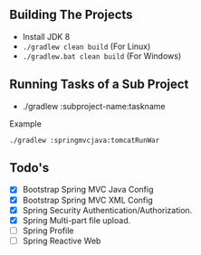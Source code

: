 Building The Projects
---------------------
- Install JDK 8
- ```./gradlew clean build``` (For Linux)
- ```./gradlew.bat clean build``` (For Windows)

Running Tasks of a Sub Project 
------------------------------
- ./gradlew :subproject-name:taskname

Example

    ./gradlew :springmvcjava:tomcatRunWar

Todo's
-----
- [X] Bootstrap Spring MVC Java Config
- [X] Bootstrap Spring MVC XML Config
- [X] Spring Security Authentication/Authorization.
- [X] Spring Multi-part file upload.
- [ ] Spring Profile
- [ ] Spring Reactive Web
